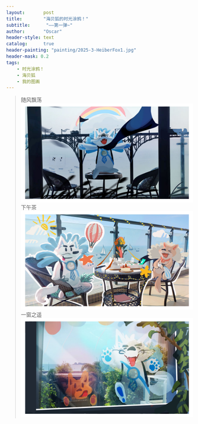 ```yaml
---
layout:       post
title:        "海贝狐的时光涂鸦！"
subtitle:      "——第一弹~"
author:       "Oscar"
header-style: text
catalog:      true
header-painting: "painting/2025-3-HeiberFox1.jpg"
header-mask: 0.2
tags:
    - 时光涂鸦！
    - 海贝狐
    - 我的图画
---
```


 >随风飘荡
 ![](/painting/2025-3-HeiberFox1.jpg)
 >下午茶
 ![](/painting/2025-3-HeiberFox3.jpg)
 >一窗之遥
 ![](/painting/2025-3-HeiberFox2.jpg)

